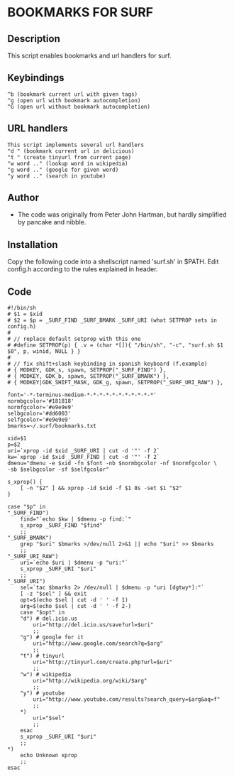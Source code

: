 BOOKMARKS FOR SURF
==================

Description
-----------

This script enables bookmarks and url handlers for surf.

Keybindings
-----------
	^b (bookmark current url with given tags)
	^g (open url with bookmark autocompletion)
	^G (open url without bookmark autocompletion)

URL handlers
------------
	This script implements several url handlers
	"d " (bookmark current url in delicious)
	"t " (create tinyurl from current page)
	"w word .." (lookup word in wikipedia)
	"g word .." (google for given word)
	"y word .." (search in youtube)

Author
------

- The code was originally from Peter John Hartman, but hardly simplified by pancake and nibble.

Installation
------------

Copy the following code into a shellscript named 'surf.sh' in $PATH. Edit config.h according to the rules explained in header.

Code
----
	#!/bin/sh
	# $1 = $xid
	# $2 = $p = _SURF_FIND _SURF_BMARK _SURF_URI (what SETPROP sets in config.h)
	#
	# // replace default setprop with this one
	# #define SETPROP(p) { .v = (char *[]){ "/bin/sh", "-c", "surf.sh $1 $0", p, winid, NULL } }
	#
	# // fix shift+slash keybinding in spanish keyboard (f.example)
	# { MODKEY, GDK_s, spawn, SETPROP("_SURF_FIND") },
	# { MODKEY, GDK_b, spawn, SETPROP("_SURF_BMARK") },
	# { MODKEY|GDK_SHIFT_MASK, GDK_g, spawn, SETPROP("_SURF_URI_RAW") },

	font='-*-terminus-medium-*-*-*-*-*-*-*-*-*-*-*'
	normbgcolor='#181818'
	normfgcolor='#e9e9e9'
	selbgcolor='#dd6003'
	selfgcolor='#e9e9e9'
	bmarks=~/.surf/bookmarks.txt

	xid=$1
	p=$2
	uri=`xprop -id $xid _SURF_URI | cut -d '"' -f 2`
	kw=`xprop -id $xid _SURF_FIND | cut -d '"' -f 2`
	dmenu="dmenu -e $xid -fn $font -nb $normbgcolor -nf $normfgcolor \
	-sb $selbgcolor -sf $selfgcolor"

	s_xprop() {
		[ -n "$2" ] && xprop -id $xid -f $1 8s -set $1 "$2"
	}

	case "$p" in
	"_SURF_FIND")
		find="`echo $kw | $dmenu -p find:`"
		s_xprop _SURF_FIND "$find"
		;;
	"_SURF_BMARK")
		grep "$uri" $bmarks >/dev/null 2>&1 || echo "$uri" >> $bmarks
		;;
	"_SURF_URI_RAW")
		uri=`echo $uri | $dmenu -p "uri:"`
		s_xprop _SURF_URI "$uri"
		;;
	"_SURF_URI")
		sel=`tac $bmarks 2> /dev/null | $dmenu -p "uri [dgtwy*]:"`
		[ -z "$sel" ] && exit
		opt=$(echo $sel | cut -d ' ' -f 1)
		arg=$(echo $sel | cut -d ' ' -f 2-)
		case "$opt" in
		"d") # del.icio.us
			uri="http://del.icio.us/save?url=$uri"
			;;
		"g") # google for it
			uri="http://www.google.com/search?q=$arg"
			;;
		"t") # tinyurl
			uri="http://tinyurl.com/create.php?url=$uri"
			;;
		"w") # wikipedia
			uri="http://wikipedia.org/wiki/$arg"
			;;
		"y") # youtube
			uri="http://www.youtube.com/results?search_query=$arg&aq=f"
			;;
		*)
			uri="$sel"
			;;
		esac
		s_xprop _SURF_URI "$uri"
		;;
	*)
		echo Unknown xprop
		;;
	esac
